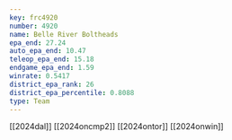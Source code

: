```yaml
---
key: frc4920
number: 4920
name: Belle River Boltheads
epa_end: 27.24
auto_epa_end: 10.47
teleop_epa_end: 15.18
endgame_epa_end: 1.59
winrate: 0.5417
district_epa_rank: 26
district_epa_percentile: 0.8088
type: Team
---
```

[[2024dal]]
[[2024oncmp2]]
[[2024ontor]]
[[2024onwin]]
